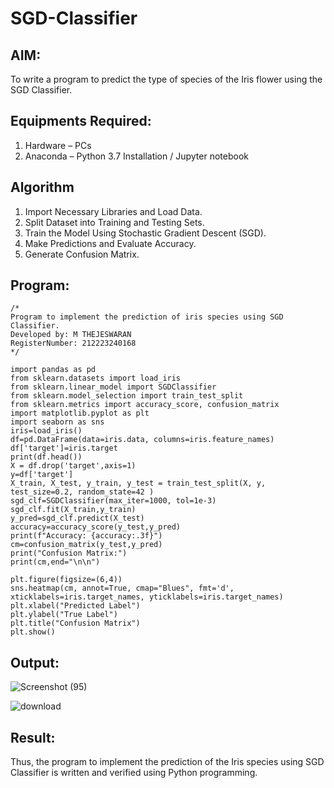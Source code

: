 # SGD-Classifier
## AIM:
To write a program to predict the type of species of the Iris flower using the SGD Classifier.

## Equipments Required:
1. Hardware – PCs
2. Anaconda – Python 3.7 Installation / Jupyter notebook

## Algorithm
1. Import Necessary Libraries and Load Data.
2. Split Dataset into Training and Testing Sets.
3. Train the Model Using Stochastic Gradient Descent (SGD).
4. Make Predictions and Evaluate Accuracy.
5. Generate Confusion Matrix.

## Program:
```
/*
Program to implement the prediction of iris species using SGD Classifier.
Developed by: M THEJESWARAN
RegisterNumber: 212223240168 
*/

import pandas as pd 
from sklearn.datasets import load_iris 
from sklearn.linear_model import SGDClassifier
from sklearn.model_selection import train_test_split 
from sklearn.metrics import accuracy_score, confusion_matrix 
import matplotlib.pyplot as plt 
import seaborn as sns 
iris=load_iris() 
df=pd.DataFrame(data=iris.data, columns=iris.feature_names) 
df['target']=iris.target 
print(df.head())
X = df.drop('target',axis=1) 
y=df['target'] 
X_train, X_test, y_train, y_test = train_test_split(X, y, test_size=0.2, random_state=42 )
sgd_clf=SGDClassifier(max_iter=1000, tol=1e-3)
sgd_clf.fit(X_train,y_train)
y_pred=sgd_clf.predict(X_test) 
accuracy=accuracy_score(y_test,y_pred)
print(f"Accuracy: {accuracy:.3f}")
cm=confusion_matrix(y_test,y_pred) 
print("Confusion Matrix:") 
print(cm,end="\n\n")

plt.figure(figsize=(6,4))
sns.heatmap(cm, annot=True, cmap="Blues", fmt='d', xticklabels=iris.target_names, yticklabels=iris.target_names)
plt.xlabel("Predicted Label")
plt.ylabel("True Label")
plt.title("Confusion Matrix")
plt.show()

```

## Output:
![Screenshot (95)](https://github.com/user-attachments/assets/96d80984-a515-41fb-ac0d-158bf3f8c795)

![download](https://github.com/user-attachments/assets/5c7fdfa6-2d90-490f-b87f-7b704eea620c)

## Result:
Thus, the program to implement the prediction of the Iris species using SGD Classifier is written and verified using Python programming.
